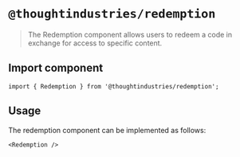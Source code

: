# `@thoughtindustries/redemption`

> The Redemption component allows users to redeem a code in exchange for access to specific content.

## Import component

```
import { Redemption } from '@thoughtindustries/redemption';
```

## Usage

The redemption component can be implemented as follows:

```
<Redemption />
```
